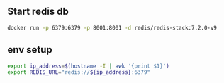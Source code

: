 ## Start redis db
```bash
docker run -p 6379:6379 -p 8001:8001 -d redis/redis-stack:7.2.0-v9
```

## env setup
```bash
export ip_address=$(hostname -I | awk '{print $1}')
export REDIS_URL="redis://${ip_address}:6379"
```